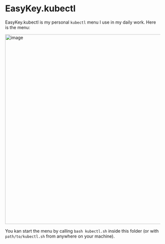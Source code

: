 # EasyKey.kubectl

EasyKey.kubectl is my personal `kubectl` menu I use in my daily work. Here is the menu:

<img width="617" alt="image" src="https://github.com/nschlimm/EasyKey.shellmenu/assets/876604/5e10b707-f628-4f94-b34a-5024bd190f22">


You kan start the menu by calling `bash kubectl.sh` inside this folder (or with `path/to/kubectl.sh` from anywhere on your machine).
